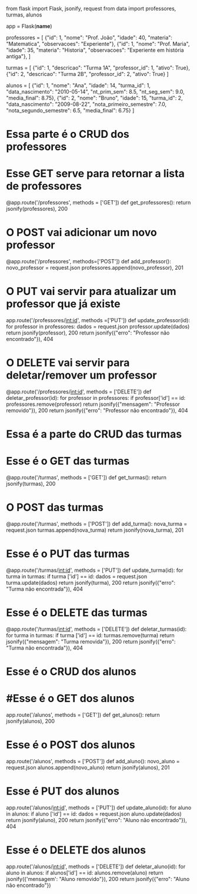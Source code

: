 from flask import Flask, jsonify, request
from data import professores, turmas, alunos

app = Flask(__name__)

professores = [
    {"id": 1, "nome": "Prof. João", "idade": 40, "materia": "Matematica", "observacoes": "Experiente"},
    {"id": 1, "nome": "Prof. Maria", "idade": 35, "materia": "Historia", "observacoes": "Experiente em história antiga"},
]

turmas = [
    {"id": 1, "descricao": "Turma 1A", "professor_id": 1, "ativo": True},
    {"id": 2, "descricao": "Turma 2B", "professor_id": 2, "ativo": True}
]

alunos = [
    {"id": 1, "nome": "Ana", "idade": 14, "turma_id": 1, "data_nascimento": "2010-05-14", "nt_prim_sem": 8.5, "nt_seg_sem": 9.0, "media_final": 8.75},
    {"id": 2, "nome": "Bruno", "idade": 15, "turma_id": 2, "data_nascimento": "2009-08-22", "nota_primeiro_semestre": 7.0, "nota_segundo_semestre": 6.5, "media_final": 6.75}
]   
# Essa parte é o CRUD dos professores
# Esse GET serve para retornar a lista de professores
@app.route('/professores', methods = ['GET'])
def get_professores():
    return jsonify(professores), 200
# O POST vai adicionar um novo professor
@app.route('/professores', methods=['POST'])
def add_professor():
    novo_professor = request.json
    professores.append(novo_professor), 201
# O PUT vai servir para atualizar um professor que já existe
app.route('/professores/<int:id>', methods =['PUT'])
def update_professor(id):
    for professor in professores:
        dados = request.json
        professor.update(dados)
        return jsonify(professor), 200
    return jsonify({"erro": "Professor não encontrado"}), 404
# O DELETE vai servir para deletar/remover um professor
@app.route('/professores/<int:id>', methods = ['DELETE'])
def deletar_professor(id):
    for professor in professores:
        if professor['id'] == id:
            professores.remove(professor)
            return jsonify({"mensagem": "Professor removido"}), 200
        return jsonify({"erro": "Professor não encontrado"}), 404
# Essa é a parte do CRUD das turmas
# Esse é o GET das turmas
@app.route('/turmas', methods = ['GET'])
def get_turmas():
    return jsonify(turmas), 200
# O POST das turmas
@app.route('/turmas', methods = ['POST'])
def add_turma():
    nova_turma = request.json
    turmas.append(nova_turma)
    return jsonify(nova_turma), 201
# Esse é o PUT das turmas
@app.route('/turmas/<int:id>', methods = ['PUT'])
def update_turma(id):
    for turma in turmas:
        if turma ['id'] == id:
            dados = request.json
            turma.update(dados)
            return jsonify(turma), 200
        return jsonify({"erro": "Turma não encontrada"}), 404
# Esse é o DELETE das turmas
@app.route('/turmas/<int:id>', methods = ['DELETE'])
def deletar_turmas(id):
    for turma in turmas:
        if turma ['id'] == id:
            turmas.remove(turma)
            return jsonify({"mensagem": "Turma removida"}), 200
        return jsonify({"erro": "Turma não encontrada"}), 404
# Esse é o CRUD dos alunos
# #Esse é o GET dos alunos
app.route('/alunos', methods = ['GET'])
def get_alunos():
    return jsonify(alunos), 200
# Esse é o POST dos alunos
app.route('/alunos', methods = ['POST'])
def add_aluno():
    novo_aluno = request.json
    alunos.append(novo_aluno)
    return jsonify(alunos), 201
# Esse é PUT dos alunos
app.route('/alunos/<int:id>', methods = ['PUT'])
def update_aluno(id):
    for aluno in alunos:
        if aluno ['id'] == id:
            dados = request.json
            aluno.update(dados)
            return jsonify(aluno), 200
        return jsonify({"erro": "Aluno não encontrado"}), 404
# Esse é o DELETE dos alunos
app.route('/alunos/<int:id>', methods = ['DELETE'])
def deletar_aluno(id):
    for aluno in alunos:
        if alunos['id'] == id:
            alunos.remove(aluno)
            return jsonify({'mensagem': "Aluno removido"}), 200
        return jsonify({"erro": "Aluno não encontrado"})
